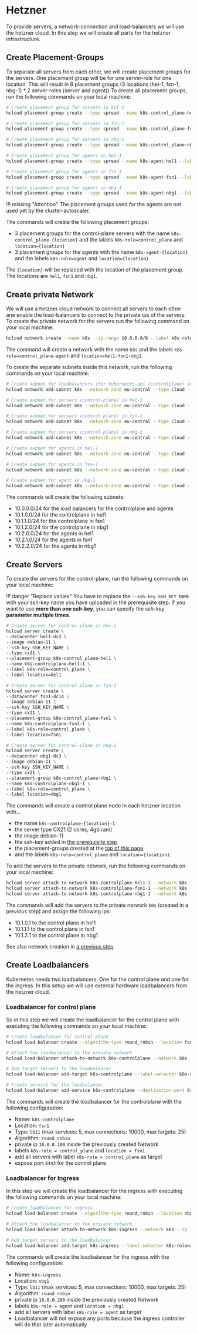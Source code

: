 # Hetzner
To provide servers, a network-connection and load-balancers we will use the hetzner cloud. In this step we will create all parts for the hetzner infrastructure. 

## Create Placement-Groups
To separate all servers from each other, we will create placement groups for the servers. One placement group will be for one server-role for one location. This will result in 6 placement groups (3 locations (hel-1, fsn-1, nbg-1) * 2 server-roles (server and agent)) 
To create all placement groups, run the following commands on your local machine:  
```bash
# Create placement group for servers in hel-1
hcloud placement-group create --type spread --name k8s-control_plane-hel1 --label k8s-role=control_plane --label location=hel1

# Create placement group for servers in fsn-1
hcloud placement-group create --type spread --name k8s-control_plane-fsn1 --label k8s-role=control_plane --label location=fsn1

# Create placement group for servers in nbg-1
hcloud placement-group create --type spread --name k8s-control_plane-nbg1 --label k8s-role=control_plane --label location=nbg1

# Create placement group for agents in hel-1
hcloud placement-group create --type spread --name k8s-agent-hel1 --label k8s-role=agent --label location=hel1

# Create placement group for agents in fsn-1
hcloud placement-group create --type spread --name k8s-agent-fsn1 --label k8s-role=agent --label location=fsn1

# Create placement group for agents in nbg-1
hcloud placement-group create --type spread --name k8s-agent-nbg1 --label k8s-role=agent --label location=nbg1
``` 

!!! missing "Attention"
    The placement groups used for the agents are not used yet by the cluster-autoscaler. 

The commands will create the following placement groups:

  * 3 placement groups for the control-plane servers with the name `k8s-control_plane-{location}` and the labels `k8s-role=control_plane` and `location={location}`
  * 3 placement groups for the agents with the name `k8s-agent-{location}` and the labels `k8s-role=agent` and `location={location}`

The `{location}` will be replaced with the location of the placement group. The locations are `hel1`, `fsn1` and `nbg1`.

## Create private Network
We will use a hetzner cloud network to connect all servers to each other ane enable the load-balancers to connect to the private ips of the servers.  
To create the private network for the servers run the following command on your local machine:
```bash
hcloud network create --name k8s --ip-range 10.0.0.0/8 --label k8s-role=control_plane-agent --label location=hel1-fsn1-nbg1
```
The command will create a network with the name `k8s` and the labels `k8s-role=control_plane-agent` and `location=hel1-fsn1-nbg1`.

To create the separate subnets inside this network, run the following commands on your local machine:
```bash
# Create subnet for loadbalancers (for kubernetes-api (controlplane) and ingress (services))
hcloud network add-subnet k8s --network-zone eu-central --type cloud --ip-range 10.0.0.0/24

# Create subnet for servers (control-plane) in hel-1
hcloud network add-subnet k8s --network-zone eu-central --type cloud --ip-range 10.1.0.0/24

# Create subnet for servers (control-plane) in fsn-1
hcloud network add-subnet k8s --network-zone eu-central --type cloud --ip-range 10.1.1.0/24

# Create subnet for servers (control-plane) in nbg-1
hcloud network add-subnet k8s --network-zone eu-central --type cloud --ip-range 10.1.2.0/24

# Create subnet for agents in hel-1
hcloud network add-subnet k8s --network-zone eu-central --type cloud --ip-range 10.2.0.0/24

# Create subnet for agents in fsn-1
hcloud network add-subnet k8s --network-zone eu-central --type cloud --ip-range 10.2.1.0/24

# Create subnet for agent in nbg-1
hcloud network add-subnet k8s --network-zone eu-central --type cloud --ip-range 10.2.2.0/24
```
The commands will create the following subnets:

  * 10.0.0.0/24 for the load balancers for the controlplane and agents
  * 10.1.0.0/24 for the controlplane in hel1
  * 10.1.1.0/24 for the controlplane in fsn1
  * 10.1.2.0/24 for the controlplane in nbg1
  * 10.2.0.0/24 for the agents in hel1
  * 10.2.1.0/24 for the agents in fsn1
  * 10.2.2.0/24 for the agents in nbg1

## Create Servers
To create the servers for the control-plane, run the following commands on your local machine:

!!! danger "Replace values"
    You have to replace the `--ssh-key SSH_KEY_NAME` with your ssh-key name you have uploaded in the prerequisite step.
    If you want to use **more than one ssh-key**, you can specify the ssh-key **parameter multiple times**.

```bash hl_lines="5 16 27"
# Create server for control-plane in hel-1
hcloud server create \
--datacenter hel1-dc2 \
--image debian-11 \
--ssh-key SSH_KEY_NAME \
--type cx21 \
--placement-group k8s-control_plane-hel1 \
--name k8s-controlplane-hel1-1 \
--label k8s-role=control_plane \
--label location=hel1

# Create server for control-plane in fsn-1
hcloud server create \
--datacenter fsn1-dc14 \
--image debian-11 \
--ssh-key SSH_KEY_NAME \
--type cx21 \
--placement-group k8s-control_plane-fsn1 \
--name k8s-controlplane-fsn1-1 \
--label k8s-role=control_plane \
--label location=fsn1

# Create server for control-plane in nbg-1
hcloud server create \
--datacenter nbg1-dc3 \
--image debian-11 \
--ssh-key SSH_KEY_NAME \
--type cx21 \
--placement-group k8s-control_plane-nbg1 \
--name k8s-controlplane-nbg1-1 \
--label k8s-role=control_plane \
--label location=nbg1
```

The commands will create a control plane node in each hetzner location with...

  * the name `k8s-controlplane-{location}-1`
  * the server type CX21 (2 cores, 4gb ram)
  * the image debian-11
  * the ssh-key added in [the prerequisite step](../../prerequisites/hetzner/#upload-ssh-keys)
  * the placement-groups created at the [top of this page](#create-placement-groups)
  * and the labels `k8s-role=control_plane` and `location={location}`.

To add the servers to the private network, run the following commands on your local machine:
```bash
hcloud server attach-to-network k8s-controlplane-hel1-1 --network k8s --ip 10.1.0.1
hcloud server attach-to-network k8s-controlplane-fsn1-1 --network k8s --ip 10.1.1.1
hcloud server attach-to-network k8s-controlplane-nbg1-1 --network k8s --ip 10.1.2.1
```
The commands will add the servers to the private network `k8s` (created in a previous step) and assign the following ips:

  * 10.1.0.1 to the control plane in hel1
  * 10.1.1.1 to the control plane in fsn1
  * 10.1.2.1 to the control plane in nbg1

See also network creation in [a previous step](#create-private-network).

## Create Loadbalancers
Kubernetes needs two loadbalancers. One for the control plane and one for the ingress. In this setup we will use external hardware loadbalancers from the hetzner cloud.

### Loadbalancer for control plane
So in this step we will create the loadbalancer for the control plane with executing the following commands on your local machine:
```bash
# Create loadbalancer for control plane
hcloud load-balancer create --algorithm-type round_robin --location fsn1 --name k8s-controlplane --type lb11 --label k8s-role=control_plane --label location=fsn1

# Attach the loadbalancer to the private network
hcloud load-balancer attach-to-network k8s-controlplane --network k8s --ip 10.0.0.100

# Add target servers to the loadbalancer
hcloud load-balancer add-target k8s-controlplane --label-selector k8s-role=control_plane --use-private-ip

# Create service for the loadbalancer
hcloud load-balancer add-service k8s-controlplane --destination-port 6443 --listen-port 6443 --protocol tcp
```
The commands will create the loadbalancer for the controlplane with the following configuration:

  * Name: `k8s-controlplane`
  * Location: `fsn1`
  * Type: `lb11` (max services: 5, max connections: 10000, max targets: 25)
  * Algorithm: `round_robin`
  * private ip `10.0.0.100` inside the previously created Network
  * labels `k8s-role = control_plane` and `location = fsn1`
  * add all servers with label `k8s-role = control_plane` as target
  * expose port `6443` for the control plane

### Loadbalancer for Ingress
In this step we will create the loadbalancer for the ingress with executing the following commands on your local machine:
```bash	
# Create loadbalancer for ingress
hcloud load-balancer create --algorithm-type round_robin --location nbg1 --name k8s-ingress --type lb11 --label k8s-role=agent --label location=nbg1

# Attach the loadbalancer to the private network
hcloud load-balancer attach-to-network k8s-ingress --network k8s --ip 10.0.0.200

# Add target servers to the loadbalancer
hcloud load-balancer add-target k8s-ingress --label-selector k8s-role=agent --use-private-ip
```

The commands will create the loadbalancer for the ingress with the following configuration:

  * Name: `k8s-ingress`
  * Location: `nbg1`
  * Type: `lb11` (max services: 5, max connections: 10000, max targets: 25)
  * Algorithm: `round_robin`
  * private ip `10.0.0.200` inside the previously created Network
  * labels `k8s-role = agent` and `location = nbg1`
  * add all servers with label `k8s-role = agent` as target
  * Loadbalancer will not expose any ports because the ingress controller will do that later automatically